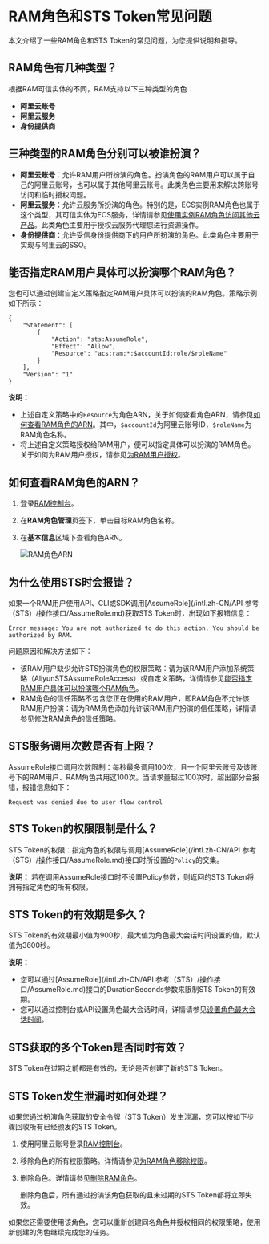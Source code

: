 # RAM角色和STS Token常见问题

本文介绍了一些RAM角色和STS Token的常见问题，为您提供说明和指导。

## RAM角色有几种类型？

根据RAM可信实体的不同，RAM支持以下三种类型的角色：

-   **阿里云账号**
-   **阿里云服务**
-   **身份提供商**

## 三种类型的RAM角色分别可以被谁扮演？

-   **阿里云账号**：允许RAM用户所扮演的角色。扮演角色的RAM用户可以属于自己的阿里云账号，也可以属于其他阿里云账号。此类角色主要用来解决跨账号访问和临时授权问题。
-   **阿里云服务**：允许云服务所扮演的角色。特别的是，ECS实例RAM角色也属于这个类型，其可信实体为ECS服务，详情请参见[使用实例RAM角色访问其他云产品](/intl.zh-CN/最佳实践/使用实例RAM角色访问其他云产品.md)。此类角色主要用于授权云服务代理您进行资源操作。
-   **身份提供商**：允许受信身份提供商下的用户所扮演的角色。此类角色主要用于实现与阿里云的SSO。

## 能否指定RAM用户具体可以扮演哪个RAM角色？

您也可以通过创建自定义策略指定RAM用户具体可以扮演的RAM角色。策略示例如下所示：

```
{
    "Statement": [
        {
            "Action": "sts:AssumeRole",
            "Effect": "Allow",
            "Resource": "acs:ram:*:$accountId:role/$roleName"
        }
    ],
    "Version": "1"
}
```

**说明：**

-   上述自定义策略中的`Resource`为角色ARN，关于如何查看角色ARN，请参见[如何查看RAM角色的ARN](#section_qbw_mhy_173)。其中，`$accountId`为阿里云账号ID，`$roleName`为RAM角色名称。
-   将上述自定义策略授权给RAM用户，便可以指定具体可以扮演的RAM角色。关于如何为RAM用户授权，请参见[为RAM用户授权](/intl.zh-CN/用户管理/为RAM用户授权.md)。

## 如何查看RAM角色的ARN？

1.  登录[RAM控制台](https://ram.console.aliyun.com/)。
2.  在**RAM角色管理**页签下，单击目标RAM角色名称。
3.  在**基本信息**区域下查看角色ARN。

    ![ RAM角色ARN](https://static-aliyun-doc.oss-cn-hangzhou.aliyuncs.com/assets/img/zh-CN/7108258951/p60601.png)


## 为什么使用STS时会报错？

如果一个RAM用户使用API、CLI或SDK调用[AssumeRole](/intl.zh-CN/API 参考（STS）/操作接口/AssumeRole.md)获取STS Token时，出现如下报错信息：

```
Error message: You are not authorized to do this action. You should be authorized by RAM.
```

问题原因和解决方法如下：

-   该RAM用户缺少允许STS扮演角色的权限策略：请为该RAM用户添加系统策略（AliyunSTSAssumeRoleAccess）或自定义策略，详情请参见[能否指定RAM用户具体可以扮演哪个RAM角色](#section_c5c_e3t_at9)。
-   RAM角色的信任策略不包含您正在使用的RAM用户，即RAM角色不允许该RAM用户扮演：请为RAM角色添加允许该RAM用户扮演的信任策略，详情请参见[修改RAM角色的信任策略](/intl.zh-CN/角色管理/修改RAM角色的可信实体.md)。

## STS服务调用次数是否有上限？

AssumeRole接口调用次数限制：每秒最多调用100次，且一个阿里云账号及该账号下的RAM用户、RAM角色共用这100次。当请求量超过100次时，超出部分会报错，报错信息如下：

```
Request was denied due to user flow control
```

## STS Token的权限限制是什么？

STS Token的权限：指定角色的权限与调用[AssumeRole](/intl.zh-CN/API 参考（STS）/操作接口/AssumeRole.md)接口时所设置的`Policy`的交集。

**说明：** 若在调用AssumeRole接口时不设置Policy参数，则返回的STS Token将拥有指定角色的所有权限。

## STS Token的有效期是多久？

STS Token的有效期最小值为900秒，最大值为角色最大会话时间设置的值，默认值为3600秒。

**说明：**

-   您可以通过[AssumeRole](/intl.zh-CN/API 参考（STS）/操作接口/AssumeRole.md)接口的DurationSeconds参数来限制STS Token的有效期。
-   您可以通过控制台或API设置角色最大会话时间，详情请参见[设置角色最大会话时间](/intl.zh-CN/角色管理/设置角色最大会话时间.md)。

## STS获取的多个Token是否同时有效？

STS Token在过期之前都是有效的，无论是否创建了新的STS Token。

## STS Token发生泄漏时如何处理？

如果您通过扮演角色获取的安全令牌（STS Token）发生泄漏，您可以按如下步骤回收所有已经颁发的STS Token。

1.  使用阿里云账号登录[RAM控制台](https://ram.console.aliyun.com/)。
2.  移除角色的所有权限策略。详情请参见[为RAM角色移除权限](/intl.zh-CN/角色管理/为RAM角色移除权限.md)。
3.  删除角色。详情请参见[删除RAM角色](/intl.zh-CN/角色管理/删除RAM角色.md)。

    删除角色后，所有通过扮演该角色获取的且未过期的STS Token都将立即失效。


如果您还需要使用该角色，您可以重新创建同名角色并授权相同的权限策略，使用新创建的角色继续完成您的任务。

